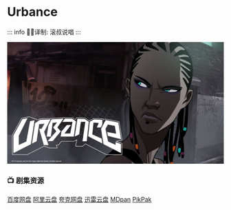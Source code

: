 # Urbance

::: info
✍🏻译制: 滚叔说唱
:::

![maxresdefault (6).jpg](maxresdefault_(6).jpg)

### 📺 剧集资源

[百度网盘](https://pan.baidu.com/s/1P4qJgqmZezWv5QtLrsZcEg?pwd=ggev) [阿里云盘](https://www.aliyundrive.com/s/Gy8fv1Tng2c) [夸克网盘](https://pan.quark.cn/s/bcef7fccc73a) [迅雷云盘](https://pan.xunlei.com/s/VNnhQ-2AEAAr54C6qUJua6eNA1?pwd=z8mz#) [MDpan](https://pan.mdsub.top/Urbance) [PikPak](https://mypikpak.com/s/VNmWZgmtgPJzgm6qRF58IHn8o1)